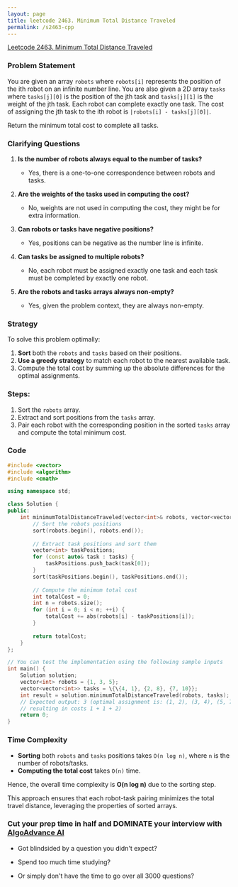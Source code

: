 ```yaml
---
layout: page
title: leetcode 2463. Minimum Total Distance Traveled
permalink: /s2463-cpp
---
```

[Leetcode 2463. Minimum Total Distance Traveled](https://algoadvance.github.io/algoadvance/l2463)
### Problem Statement

You are given an array `robots` where `robots[i]` represents the position of the ith robot on an infinite number line. You are also given a 2D array `tasks` where `tasks[j][0]` is the position of the jth task and `tasks[j][1]` is the weight of the jth task.
Each robot can complete exactly one task. The cost of assigning the jth task to the ith robot is `|robots[i] - tasks[j][0]|`. 

Return the minimum total cost to complete all tasks.

### Clarifying Questions

1. **Is the number of robots always equal to the number of tasks?**
   - Yes, there is a one-to-one correspondence between robots and tasks.
   
2. **Are the weights of the tasks used in computing the cost?**
   - No, weights are not used in computing the cost, they might be for extra information.

3. **Can robots or tasks have negative positions?**
   - Yes, positions can be negative as the number line is infinite.

4. **Can tasks be assigned to multiple robots?**
   - No, each robot must be assigned exactly one task and each task must be completed by exactly one robot.

5. **Are the robots and tasks arrays always non-empty?**
   - Yes, given the problem context, they are always non-empty.

### Strategy

To solve this problem optimally:
1. **Sort** both the `robots` and `tasks` based on their positions.
2. **Use a greedy strategy** to match each robot to the nearest available task.
3. Compute the total cost by summing up the absolute differences for the optimal assignments.

### Steps:
1. Sort the `robots` array.
2. Extract and sort positions from the `tasks` array.
3. Pair each robot with the corresponding position in the sorted `tasks` array and compute the total minimum cost.

### Code

```cpp
#include <vector>
#include <algorithm>
#include <cmath>

using namespace std;

class Solution {
public:
    int minimumTotalDistanceTraveled(vector<int>& robots, vector<vector<int>>& tasks) {
        // Sort the robots positions
        sort(robots.begin(), robots.end());
        
        // Extract task positions and sort them
        vector<int> taskPositions;
        for (const auto& task : tasks) {
            taskPositions.push_back(task[0]);
        }
        sort(taskPositions.begin(), taskPositions.end());
        
        // Compute the minimum total cost
        int totalCost = 0;
        int n = robots.size();
        for (int i = 0; i < n; ++i) {
            totalCost += abs(robots[i] - taskPositions[i]);
        }
        
        return totalCost;
    }
};

// You can test the implementation using the following sample inputs
int main() {
    Solution solution;
    vector<int> robots = {1, 3, 5};
    vector<vector<int>> tasks = \{\{4, 1}, {2, 8}, {7, 10}};
    int result = solution.minimumTotalDistanceTraveled(robots, tasks);
    // Expected output: 3 (optimal assignment is: (1, 2), (3, 4), (5, 7) 
    // resulting in costs 1 + 1 + 2)
    return 0;
}
```

### Time Complexity

- **Sorting** both `robots` and `tasks` positions takes `O(n log n)`, where `n` is the number of robots/tasks.
- **Computing the total cost** takes `O(n)` time.

Hence, the overall time complexity is **O(n log n)** due to the sorting step.

This approach ensures that each robot-task pairing minimizes the total travel distance, leveraging the properties of sorted arrays.


### Cut your prep time in half and DOMINATE your interview with [AlgoAdvance AI](https://algoAdvance.com)

- Got blindsided by a question you didn't expect?

- Spend too much time studying?

- Or simply don't have the time to go over all 3000 questions?

